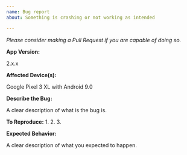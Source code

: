 ```yaml
---
name: Bug report
about: Something is crashing or not working as intended

---
```


*Please consider making a Pull Request if you are capable of doing so.*

**App Version:**

2.x.x
 
**Affected Device(s):**
 
Google Pixel 3 XL with Android 9.0
 
**Describe the Bug:**

A clear description of what is the bug is.

**To Reproduce:**
1. 
2. 
3. 

**Expected Behavior:**

A clear description of what you expected to happen.
